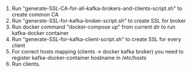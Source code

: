 1. Run  "generate-SSL-CA-for-all-kafka-brokers-and-clients-script.sh"  to create common CA
2. Run  "generate-SSL-for-kafka-broker-script.sh"  to create SSL for broker
3. Run docker command  "docker-compose up"  from current dir to run kafka-docker container
4. Run  "generate-SSL-for-kafka-client-script.sh"  to create SSL for every client
5. For correct hosts mapping (clients -> docker kafka broker) you need to register kafka-docker-container hostname in /etc/hosts 
6. Run clients.